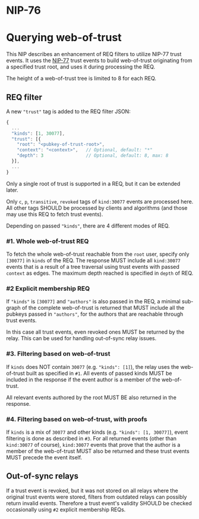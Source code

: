 # NIP-76

Querying web-of-trust
=====================

This NIP describes an enhancement of REQ filters to utilize NIP-77 trust events. It uses the [NIP-77](https://github.com/lez/nips/blob/master/77.md) trust events to build web-of-trust originating from a specified trust root, and uses it during processing the REQ.

The height of a web-of-trust tree is limited to 8 for each REQ.

## REQ filter

A new `"trust"` tag is added to the REQ filter JSON:

```js
{
  ...
  "kinds": [1, 30077],
  "trust": [{
    "root": "<pubkey-of-trust-root>",
    "context": "<context>",   // Optional, default: "*"
    "depth": 3                // Optional, default: 8, max: 8
  }],
  ...
}
```
Only a single root of trust is supported in a REQ, but it can be extended later.

Only `c`, `p`, `transitive`, `revoked` tags of `kind:30077` events are processed here. All other tags SHOULD be processed by clients and algorithms (and those may use this REQ to fetch trust events).

Depending on passed `"kinds"`, there are 4 different modes of REQ.

### #1. Whole web-of-trust REQ

To fetch the whole web-of-trust reachable from the `root` user, specify only `[30077]` in `kinds` of the REQ. The response MUST include all `kind:30077` events that is a result of a tree traversal using trust events with passed `context` as edges. The maximum depth reached is specified in `depth` of REQ.

### #2 Explicit membership REQ

If `"kinds"` is `[30077]` and `"authors"` is also passed in the REQ, a minimal sub-graph of the complete web-of-trust is returned that MUST include all the pubkeys passed in `"authors"`, for the authors that are reachable through trust events.

In this case all trust events, even revoked ones MUST be returned by the relay. This can be used for handling out-of-sync relay issues.

### #3. Filtering based on web-of-trust

If `kinds` does NOT contain `30077` (e.g. `"kinds": [1]`), the relay uses the web-of-trust built as specified in `#1`. All events of passed kinds MUST be included in the response if the event author is a member of the web-of-trust.

All relevant events authored by the root MUST BE also returned in the response.

### #4. Filtering based on web-of-trust, with proofs

If `kinds` is a mix of `30077` and other kinds (e.g. `"kinds": [1, 30077]`), event filtering is done as described in `#3`. For all returned events (other than `kind:30077` of course), `kind:30077` events that prove that the author is a member of the web-of-trust MUST also be returned and these trust events MUST precede the event itself.

## Out-of-sync relays

If a trust event is revoked, but it was not stored on all relays where the original trust events were stored, filters from outdated relays can possibly return invalid events. Therefore a trust event's validity SHOULD be checked occasionally using `#2` explicit membership REQs.


